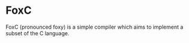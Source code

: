 # FoxC
FoxC (pronounced foxy) is a simple compiler which aims to implement a subset of the C language.
